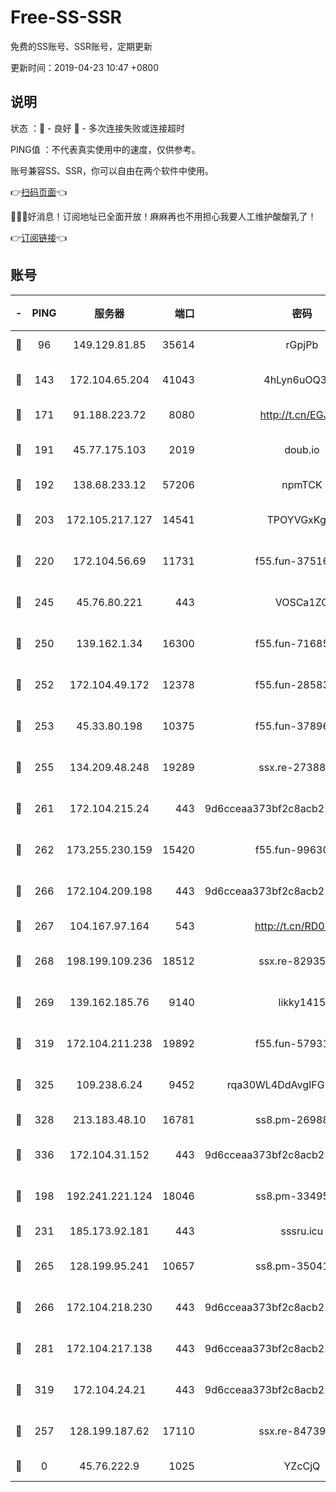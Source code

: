 # Free-SS-SSR

免费的SS账号、SSR账号，定期更新

更新时间：2019-04-23 10:47 +0800

## 说明

状态     ：🙂 - 良好 🙁 - 多次连接失败或连接超时

PING值   ：不代表真实使用中的速度，仅供参考。

账号兼容SS、SSR，你可以自由在两个软件中使用。

👉[扫码页面](https://liesauer.github.io/Free-SS-SSR/)👈

🎉🎉🎉好消息！订阅地址已全面开放！麻麻再也不用担心我要人工维护酸酸乳了！

👉[订阅链接](https://www.liesauer.net/yogurt/subscribe?ACCESS_TOKEN=DAYxR3mMaZAsaqUb)👈

## 账号

|-|PING|服务器|端口|密码|加密方式|区域|
|:----:|:----:|:-----:|-----:|:----:|:----:|:----:|
|🙂|96|149.129.81.85|35614|rGpjPb|rc4-md5|HK|
|🙂|143|172.104.65.204|41043|4hLyn6uOQ3hU|aes-256-cfb|JP|
|🙂|171|91.188.223.72|8080|http://t.cn/EGJIyrl|rc4-md5|RU|
|🙂|191|45.77.175.103|2019|doub.io|aes-128-ctr|SG|
|🙂|192|138.68.233.12|57206|npmTCK|rc4-md5|US|
|🙂|203|172.105.217.127|14541|TPOYVGxKglpi|aes-256-cfb|JP|
|🙂|220|172.104.56.69|11731|f55.fun-37516800|aes-256-cfb|SG|
|🙂|245|45.76.80.221|443|VOSCa1ZG|aes-256-cfb|DE|
|🙂|250|139.162.1.34|16300|f55.fun-71685076|aes-256-cfb|SG|
|🙂|252|172.104.49.172|12378|f55.fun-28583571|aes-256-cfb|SG|
|🙂|253|45.33.80.198|10375|f55.fun-37896018|aes-256-cfb|US|
|🙂|255|134.209.48.248|19289|ssx.re-27388997|aes-256-cfb|US|
|🙂|261|172.104.215.24|443|9d6cceaa373bf2c8acb22e60b6a58be6|aes-256-cfb|US|
|🙂|262|173.255.230.159|15420|f55.fun-99630859|aes-256-cfb|US|
|🙂|266|172.104.209.198|443|9d6cceaa373bf2c8acb22e60b6a58be6|aes-256-cfb|US|
|🙂|267|104.167.97.164|543|http://t.cn/RD0D7sx|rc4-md5|CA|
|🙂|268|198.199.109.236|18512|ssx.re-82935450|aes-256-cfb|US|
|🙂|269|139.162.185.76|9140|likky1415|aes-256-cfb|DE|
|🙂|319|172.104.211.238|19892|f55.fun-57931164|aes-256-cfb|US|
|🙂|325|109.238.6.24|9452|rqa30WL4DdAvgIFG6Fs3znzTa|aes-256-cfb|FR|
|🙂|328|213.183.48.10|16781|ss8.pm-26988503|rc4-md5|RU|
|🙂|336|172.104.31.152|443|9d6cceaa373bf2c8acb22e60b6a58be6|aes-256-cfb|US|
|🙂|198|192.241.221.124|18046|ss8.pm-33495332|aes-256-cfb|US|
|🙂|231|185.173.92.181|443|sssru.icu|rc4-md5|RU|
|🙂|265|128.199.95.241|10657|ss8.pm-35041128|aes-256-cfb|SG|
|🙂|266|172.104.218.230|443|9d6cceaa373bf2c8acb22e60b6a58be6|aes-256-cfb|US|
|🙂|281|172.104.217.138|443|9d6cceaa373bf2c8acb22e60b6a58be6|aes-256-cfb|US|
|🙂|319|172.104.24.21|443|9d6cceaa373bf2c8acb22e60b6a58be6|aes-256-cfb|US|
|🙁|257|128.199.187.62|17110|ssx.re-84739131|aes-256-cfb|SG|
|🙁|0|45.76.222.9|1025|YZcCjQ|rc4-md5|JP|
